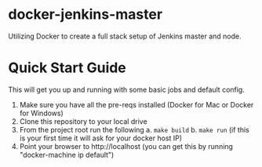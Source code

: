 # docker-jenkins-master

Utilizing Docker to create a full stack setup of Jenkins master and node. 

# Quick Start Guide

This will get you up and running with some basic jobs and default config.

1. Make sure you have all the pre-reqs installed (Docker for Mac or Docker for Windows)
2. Clone this repository to your local drive
3.  From the project root run the following
 a. `make build`
 b. `make run` (if this is your first time it will ask for your docker host IP)
4. Point your browser to http://localhost (you can get this by running "docker-machine ip default")
